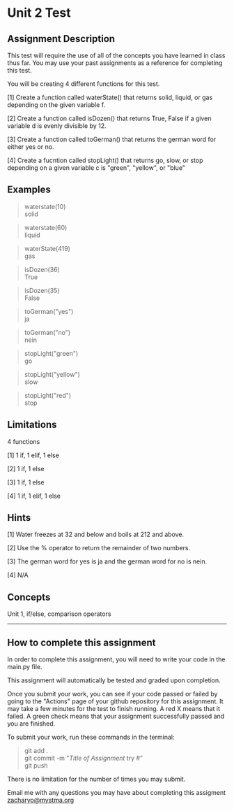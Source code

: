 # **Unit 2 Test**  

## **Assignment Description**  
This test will require the use of all of the concepts you have learned in class thus far. You may use your past assignments as a reference for completing this test.

You will be creating 4 different functions for this test.

[1] Create a function called waterState() that returns solid, liquid, or gas depending on the given variable f.

[2] Create a function called isDozen() that returns True, False if a given variable d is evenly divisible by 12.

[3] Create a function called toGerman() that returns the german word for either yes or no.

[4] Create a fucntion called stopLight() that returns go, slow, or stop depending on a given variable c is "green", "yellow", or "blue"

## **Examples**  
>waterstate(10)  
solid

>waterstate(60)  
liquid

>waterState(419)  
gas

>isDozen(36)  
True

>isDozen(35)  
False

>toGerman("yes")  
ja

>toGerman("no")  
nein

>stopLight("green")  
go

>stopLight("yellow")  
slow

>stopLight("red")  
stop


## **Limitations**  
4 functions

[1] 1 if, 1 elif, 1 else 

[2] 1 if, 1 else  

[3] 1 if, 1 else  

[4] 1 if, 1 elif, 1 else  

## **Hints**  
[1] Water freezes at 32 and below and boils at 212 and above.  

[2] Use the % operator to return the remainder of two numbers.  

[3] The german word for yes is ja and the german word for no is nein.

[4] N/A  


## **Concepts**  
Unit 1, if/else, comparison operators  

---

## **How to complete this assignment**
In order to complete this assignment, you will need to write your code in the main.py file.

This assignment will automatically be tested and graded upon completion.

Once you submit your work, you can see if your code passed or failed by going to the "Actions" page of your github repository for this assignment. It may take a few minutes for the test to finish running. A red X means that it failed. A green check means that your assignment successfully passed and you are finished.

To submit your work, run these commands in the terminal: 
>git add .  
git commit -m "*Title of Assignment* try #"  
git push  

There is no limitation for the number of times you may submit.

Email me with any questions you may have about completing this assigment  
zacharyo@mystma.org
